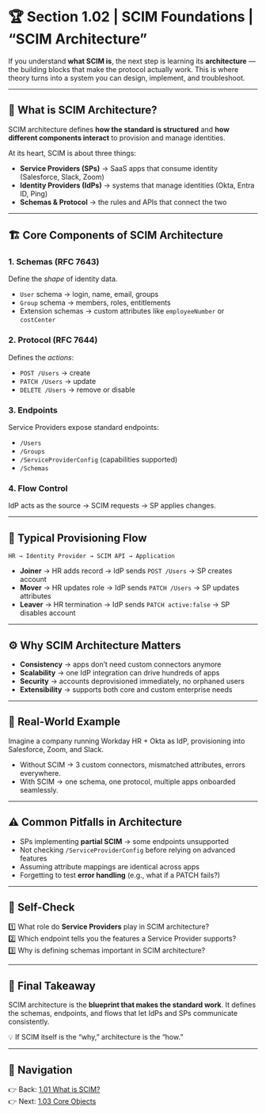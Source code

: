 # 🏆 Section 1.02 | SCIM Foundations | “SCIM Architecture”

If you understand **what SCIM is**, the next step is learning its **architecture** — the building blocks that make the protocol actually work. This is where theory turns into a system you can design, implement, and troubleshoot.  

---

## 📖 What is SCIM Architecture?  
SCIM architecture defines **how the standard is structured** and **how different components interact** to provision and manage identities.  

At its heart, SCIM is about three things:  
- **Service Providers (SPs)** → SaaS apps that consume identity (Salesforce, Slack, Zoom)  
- **Identity Providers (IdPs)** → systems that manage identities (Okta, Entra ID, Ping)  
- **Schemas & Protocol** → the rules and APIs that connect the two  

---

## 🏗️ Core Components of SCIM Architecture  

### 1. **Schemas (RFC 7643)**  
Define the *shape* of identity data.  
- `User` schema → login, name, email, groups  
- `Group` schema → members, roles, entitlements  
- Extension schemas → custom attributes like `employeeNumber` or `costCenter`  

### 2. **Protocol (RFC 7644)**  
Defines the *actions*:  
- `POST /Users` → create  
- `PATCH /Users` → update  
- `DELETE /Users` → remove or disable  

### 3. **Endpoints**  
Service Providers expose standard endpoints:  
- `/Users`  
- `/Groups`  
- `/ServiceProviderConfig` (capabilities supported)  
- `/Schemas`  

### 4. **Flow Control**  
IdP acts as the source → SCIM requests → SP applies changes.  

---

## 🔄 Typical Provisioning Flow  

```
HR → Identity Provider → SCIM API → Application
```

- **Joiner** → HR adds record → IdP sends `POST /Users` → SP creates account  
- **Mover** → HR updates role → IdP sends `PATCH /Users` → SP updates attributes  
- **Leaver** → HR termination → IdP sends `PATCH active:false` → SP disables account  

---

## ⚙️ Why SCIM Architecture Matters  
- **Consistency** → apps don’t need custom connectors anymore  
- **Scalability** → one IdP integration can drive hundreds of apps  
- **Security** → accounts deprovisioned immediately, no orphaned users  
- **Extensibility** → supports both core and custom enterprise needs  

---

## 🏢 Real-World Example  
Imagine a company running Workday HR + Okta as IdP, provisioning into Salesforce, Zoom, and Slack.  

- Without SCIM → 3 custom connectors, mismatched attributes, errors everywhere.  
- With SCIM → one schema, one protocol, multiple apps onboarded seamlessly.  

---

## ⚠️ Common Pitfalls in Architecture  
- SPs implementing **partial SCIM** → some endpoints unsupported  
- Not checking `/ServiceProviderConfig` before relying on advanced features  
- Assuming attribute mappings are identical across apps  
- Forgetting to test **error handling** (e.g., what if a PATCH fails?)  

---

## 📝 Self-Check  
1️⃣ What role do **Service Providers** play in SCIM architecture?  
2️⃣ Which endpoint tells you the features a Service Provider supports?  
3️⃣ Why is defining schemas important in SCIM architecture?  

---

## 🎯 Final Takeaway  
SCIM architecture is the **blueprint that makes the standard work**. It defines the schemas, endpoints, and flows that let IdPs and SPs communicate consistently.  

💡 If SCIM itself is the “why,” architecture is the “how.”  

---

## 🔗 Navigation  
👉 Back: [1.01 What is SCIM?](1.01-what-is-scim.md)  
👉 Next: [1.03 Core Objects](1.03-core-objects.md)  

